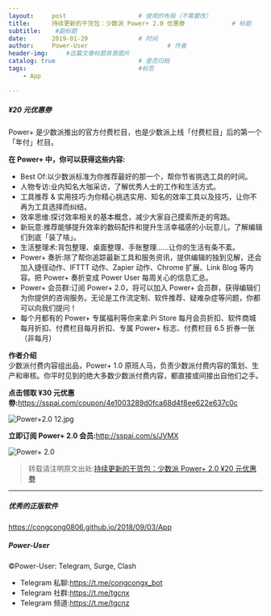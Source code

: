 ```yaml
---
layout:     post                    # 使用的布局（不需要改）
title:      持续更新的干货包：少数派 Power+ 2.0 优惠劵             # 标题 
subtitle:    #副标题
date:       2019-01-29              # 时间
author:     Power-User                      # 作者
header-img:     #这篇文章标题背景图片
catalog: true                       # 是否归档
tags:                               #标签
    - App

---
```


##### ¥20 元优惠劵

Power+ 是少数派推出的官方付费栏目，也是少数派上线「付费栏目」后的第一个「年付」栏目。

**在 Power+ 中，你可以获得这些内容:**
* Best Of:以少数派标准为你推荐最好的那一个，帮你节省挑选工具的时间。
* 人物专访:业内知名大咖采访，了解优秀人士的工作和生活方式。
* 工具推荐 & 实用技巧:为你精心挑选实用、知名的效率工具以及技巧，让你不再为工具选择而纠结。
* 效率思维:探讨效率相关的基本概念，减少大家自己摸索所走的弯路。
* 新玩意:推荐能够提升效率的数码配件和提升生活幸福感的小玩意儿，了解编辑们到底「装了啥」。
* 生活整理术:背包整理、桌面整理、手账整理……让你的生活有条不紊。
* Power+ 奏折:除了帮你追踪最新工具和服务资讯，提供编辑的独到见解，还会加入捷径动作、IFTTT 动作、Zapier 动作、Chrome 扩展、Link Blog 等内容。把 Power+ 奏折变成 Power User 每周关心的信息汇总。
* Power+ 会员群:订阅 Power+ 2.0，将可以加入 Power+ 会员群，获得编辑们为你提供的咨询服务。无论是工作流定制、软件推荐、疑难杂症等问题，你都可以向我们提问！
* 每个月都有的 Power+ 专属福利等你来拿:Pi Store 每月会员折扣、软件商城每月折扣、付费栏目每月折扣、专属 Power+ 标志、付费栏目 6.5 折券一张（非每月）

**作者介绍**<br>
少数派付费内容组出品，Power+ 1.0 原班人马，负责少数派付费内容的策划、生产和审核。你平时见到的绝大多数少数派付费内容，都直接或间接出自他们之手。

**点击领取 ¥30 元优惠劵:**<https://sspai.com/coupon/4e1003289d0fca68d4f8ee622e637c0c>

![Power+2.0 12.jpg](http://ww1.sinaimg.cn/large/9b84e6acly1g9i6itmjirj215o224kbv.jpg)

**立即订阅 Power+ 2.0 会员:**<http://sspai.com/s/JVMX>

![Power+ 2.0](https://i.v2ex.co/GDbq1f98.jpeg)

> 转载请注明原文出处:[持续更新的干货包：少数派 Power+ 2.0 ¥20 元优惠劵](https://congcong0806.github.io/2019/01/29/Power+2.0)

- - - -

##### 优秀的正版软件
<https://congcong0806.github.io/2018/09/03/App>

##### Power-User
&copy;Power-User: Telegram, Surge, Clash

* Telegram 私聊:<https://t.me/congcongx_bot>
* Telegram 社群:<https://t.me/tgcnx>
* Telegram 频道:<https://t.me/tgcnz>